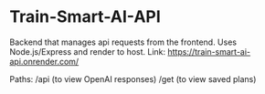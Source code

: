 # Train-Smart-AI-API
Backend that manages api requests from the frontend. Uses Node.js/Express and render to host.
Link: https://train-smart-ai-api.onrender.com/

Paths: /api (to view OpenAI responses)
       /get (to view saved plans)
